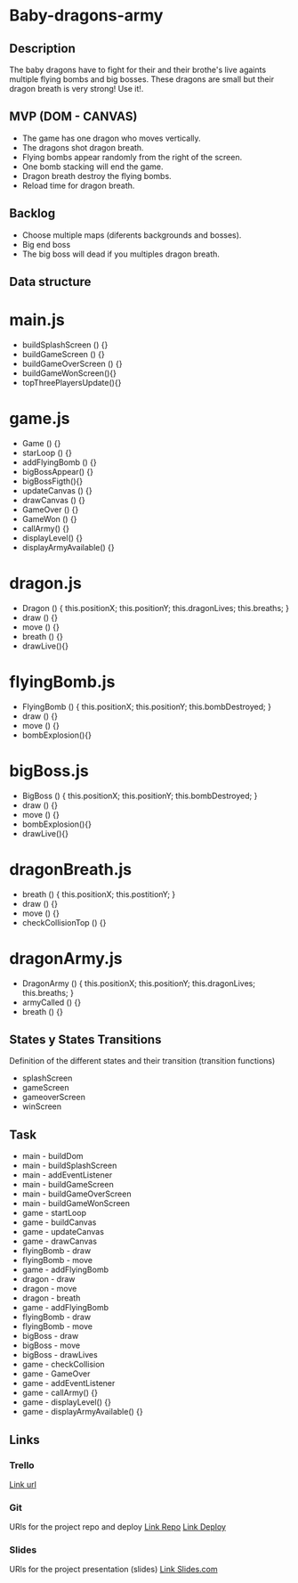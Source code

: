 # Baby-dragons-army
## Description
The baby dragons have to fight for their and their brothe's live againts multiple flying bombs and big bosses. These dragons are small but their dragon breath is very strong! Use it!.

## MVP (DOM - CANVAS)
- The game has one dragon who moves vertically.
- The dragons shot dragon breath.
- Flying bombs appear randomly from the right of the screen.
- One bomb stacking will end the game.
- Dragon breath destroy the flying bombs.
- Reload time for dragon breath.

## Backlog
- Choose multiple maps (diferents backgrounds and bosses).
- Big end boss
- The big boss will dead if you multiples dragon breath.

## Data structure
# main.js
- buildSplashScreen () {}
- buildGameScreen () {}
- buildGameOverScreen () {}
- buildGameWonScreen(){}
- topThreePlayersUpdate(){}

# game.js
- Game () {}
- starLoop () {}
- addFlyingBomb () {}
- bigBossAppear() {}
- bigBossFigth(){}
- updateCanvas () {}
- drawCanvas () {}
- GameOver () {}
- GameWon () {}
- callArmy() {}
- displayLevel() {}
- displayArmyAvailable() {}

# dragon.js 
- Dragon () {
    this.positionX;
    this.positionY;
    this.dragonLives;
    this.breaths;
}
- draw () {}
- move () {}
- breath () {}
- drawLive(){}

# flyingBomb.js 
- FlyingBomb () {
    this.positionX;
    this.positionY;
    this.bombDestroyed;
}
- draw () {}
- move () {}
- bombExplosion(){}

# bigBoss.js 
- BigBoss () {
    this.positionX;
    this.positionY;
    this.bombDestroyed;
}
- draw () {}
- move () {}
- bombExplosion(){}
- drawLive(){}

# dragonBreath.js 
- breath () {
    this.positionX;
    this.postitionY;
}
- draw () {}
- move () {}
- checkCollisionTop () {}

# dragonArmy.js 
- DragonArmy () {
    this.positionX;
    this.positionY;
    this.dragonLives;
    this.breaths;
}
- armyCalled () {}
- breath () {}

## States y States Transitions
Definition of the different states and their transition (transition functions)

- splashScreen
- gameScreen
- gameoverScreen
- winScreen

## Task
- main - buildDom
- main - buildSplashScreen
- main - addEventListener
- main - buildGameScreen
- main - buildGameOverScreen
- main - buildGameWonScreen
- game - startLoop
- game - buildCanvas
- game - updateCanvas
- game - drawCanvas
- flyingBomb - draw
- flyingBomb - move
- game - addFlyingBomb
- dragon - draw
- dragon - move
- dragon - breath
- game - addFlyingBomb 
- flyingBomb  - draw
- flyingBomb  - move
- bigBoss - draw
- bigBoss - move
- bigBoss - drawLives
- game - checkCollision
- game - GameOver
- game - addEventListener
- game - callArmy() {}
- game - displayLevel() {}
- game - displayArmyAvailable() {}

## Links


### Trello
[Link url](https://trello.com/b/uGwsCaER/baby-dragons-army)


### Git
URls for the project repo and deploy
[Link Repo](https://github.com/alejandrohj/Baby-dragons-army)
[Link Deploy](https://alejandrohj.github.io/Baby-dragons-army/)


### Slides
URls for the project presentation (slides)
[Link Slides.com](https://docs.google.com/presentation/d/1X_rsPNex0mtRrENz_0qUoCfA_wMbBx9z84sk4BKgMO8/edit?usp=sharing)